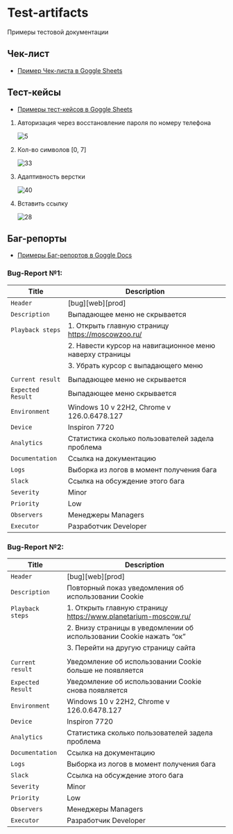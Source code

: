# Test-artifacts
Примеры тестовой документации 
## Чек-лист
- [Пример Чек-листа в Goggle Sheets](https://docs.google.com/spreadsheets/d/1JJQGbJL0nIcVcemTYnboXhoQi3G_GIfLmwKp-lqs7FQ/edit?usp=sharing)

## Тест-кейсы
- [Примеры тест-кейсов в Goggle Sheets](https://docs.google.com/spreadsheets/d/1dCS7DKHgZDOMgs68lynFhDm6U5dj5MN4LpmnOtX-7kw/edit?usp=sharing)

1. Авторизация через восстановление пароля по номеру телефона

    ![5](https://github.com/aolesik/Test-artifacts/assets/125824182/a164329e-8c55-4c79-b183-93e9c7baf79e)

2. Кол-во символов [0, 7]

    ![33](https://github.com/aolesik/Test-artifacts/assets/125824182/86a13be4-4dd8-418c-8f7d-3bdb59e33ae5)

3. Адаптивность верстки

    ![40](https://github.com/aolesik/Test-artifacts/assets/125824182/0de2c1bc-98ef-4cbf-8996-0ce9d56070fb)

4. Вставить ссылку
    
    ![28](https://github.com/aolesik/Test-artifacts/assets/125824182/3f862c8f-6f76-4d92-9824-c8a8c49f6ad1)
   
## Баг-репорты
- [Примеры Баг-репортов в Goggle Docs](https://docs.google.com/document/d/1Dgv5WmuxOD4z8S1W7gXs9yem7yGqmjkX8a_v2n1J-ks/edit?usp=sharing)

### Bug-Report №1:

| Title             | Description                                                                |
| ----------------- |----------------------------------------------------------------------------|
| `Header`          | [bug][web][prod]                                                           |
| `Description`     | Выпадающее меню не скрывается                                              |
| `Playback steps`  |   1. Открыть главную страницу  https://moscowzoo.ru/                       |
|                   |   2. Навести курсор на навигационное меню наверху страницы                 |
|                   |   3. Убрать курсор с выпадающего меню                                      |
|                   |                                                                            |
| `Current result`  | Выпадающее меню не скрывается                                              |
| `Expected Result` | Выпадающее меню скрывается                                                 |
| `Environment`     | Windows 10 v 22H2, Chrome v 126.0.6478.127                                 |
| `Device`          | Inspiron 7720                                                              |
| `Analytics`       | Статистика сколько пользователей задела проблема                           |
| `Documentation`   | Ссылка на документацию                                                     |
| `Logs`            | Выборка из логов в момент получения бага                                   |
| `Slack`           | Ссылка на обсуждение этого бага                                            |
| `Severity`        | Minor                                                                      |
| `Priority`        | Low                                                                        |
| `Observers`       | Менеджеры Managers                                                         |
| `Executor`        | Разработчик Developer                                                      |

### Bug-Report №2:

| Title             | Description                                                                |
| ----------------- |----------------------------------------------------------------------------|
| `Header`          | [bug][web][prod]                                                           |
| `Description`     | Повторный показ уведомления об использовании Cookie                        |
| `Playback steps`  |   1. Открыть главную страницу https://www.planetarium-moscow.ru/           |
|                   |   2. Внизу страницы в  уведомлении об использовании Cookie нажать “ок”     |
|                   |   3. Перейти на другую страницу сайта                                      |
|                   |                                                                            |
| `Current result`  | Уведомление об использовании Cookie больше не появляется                   |
| `Expected Result` | Уведомление об использовании Cookie снова появляется                       |
| `Environment`     | Windows 10 v 22H2, Chrome v 126.0.6478.127                                 |
| `Device`          | Inspiron 7720                                                              |
| `Analytics`       | Статистика сколько пользователей задела проблема                           |
| `Documentation`   | Ссылка на документацию                                                     |
| `Logs`            | Выборка из логов в момент получения бага                                   |
| `Slack`           | Ссылка на обсуждение этого бага                                            |
| `Severity`        | Minor                                                                      |
| `Priority`        | Low                                                                        |
| `Observers`       | Менеджеры Managers                                                         |
| `Executor`        | Разработчик Developer                                                      |

